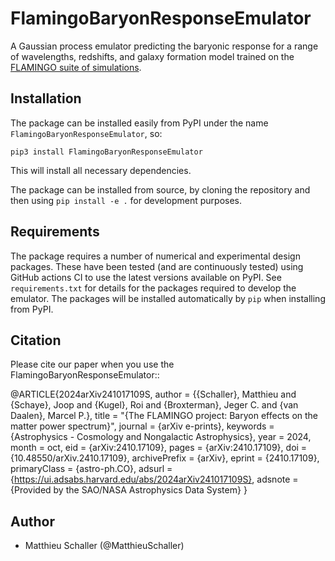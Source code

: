 FlamingoBaryonResponseEmulator
==============================

A Gaussian process emulator predicting the baryonic response for a range of
wavelengths, redshifts, and galaxy formation model trained on the [FLAMINGO
suite of simulations](https://flamingo.strw.leidenuniv.nl/).

Installation
------------

The package can be installed easily from PyPI under the name `FlamingoBaryonResponseEmulator`,
so:

```
pip3 install FlamingoBaryonResponseEmulator
```

This will install all necessary dependencies.

The package can be installed from source, by cloning the repository and
then using `pip install -e .` for development purposes.


Requirements
------------

The package requires a number of numerical and experimental design packages.
These have been tested (and are continuously tested) using GitHub actions CI to
use the latest versions available on PyPI. See `requirements.txt` for details
for the packages required to develop the emulator. The packages will be
installed automatically by `pip` when installing from PyPI.

Citation
--------

Please cite our paper when you use the FlamingoBaryonResponseEmulator::

  @ARTICLE{2024arXiv241017109S,
         author = {{Schaller}, Matthieu and {Schaye}, Joop and {Kugel}, Roi and {Broxterman}, Jeger C. and {van Daalen}, Marcel P.},
          title = "{The FLAMINGO project: Baryon effects on the matter power spectrum}",
        journal = {arXiv e-prints},
       keywords = {Astrophysics - Cosmology and Nongalactic Astrophysics},
           year = 2024,
          month = oct,
            eid = {arXiv:2410.17109},
          pages = {arXiv:2410.17109},
            doi = {10.48550/arXiv.2410.17109},
  archivePrefix = {arXiv},
         eprint = {2410.17109},
   primaryClass = {astro-ph.CO},
         adsurl = {https://ui.adsabs.harvard.edu/abs/2024arXiv241017109S},
        adsnote = {Provided by the SAO/NASA Astrophysics Data System}
  }


Author
------

+ Matthieu Schaller (@MatthieuSchaller)


